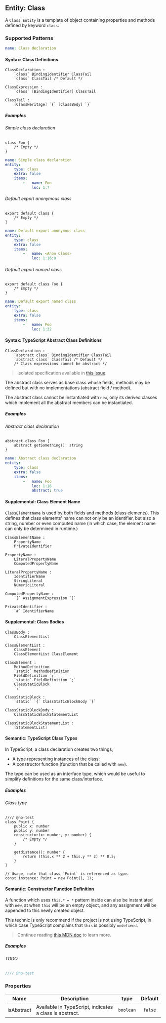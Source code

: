 ## Entity: Class

A `Class Entity` is a template of object containing properties and methods defined by keyword `class`.

### Supported Patterns

```yaml
name: Class declaration
```

#### Syntax: Class Definitions

```text
ClassDeclaration :
    `class` BindingIdentifier ClassTail
    `class` ClassTail /* Default */

ClassExpression :
    `class` [BindingIdentifier] ClassTail

ClassTail :
    [ClassHeritage] `{` [ClassBody] `}`
```

##### Examples

###### Simple class declaration

```ets
class Foo {
    /* Empty */
}
```

```yaml
name: Simple class declaration
entity:
    type: class
    extra: false
    items:
        -   name: Foo
            loc: 1:7
```

###### Default export anonymous class

```ets
export default class {
    /* Empty */
}
```

```yaml
name: Default export anonymous class
entity:
    type: class
    extra: false
    items:
        -   name: <Anon Class>
            loc: 1:16:0
```

###### Default export named class

```ets
export default class Foo {
    /* Empty */
}
```

```yaml
name: Default export named class
entity:
    type: class
    extra: false
    items:
        -   name: Foo
            loc: 1:22
```
<!-- need -->
<!-- ###### Class expression 

forbid in ArkTS

```js
const foo = class {
    /* Empty */
}

const bar = class Baz {
    /* Empty */
}
```

```yaml
name: Class expression
entity:
    type: class
    extra: false
    items:
        -   name: foo
            loc: 1:13
        -   name: Baz
            loc: 5:19
``` -->

#### Syntax: TypeScript Abstract Class Definitions

```text
ClassDeclaration :
    `abstract class` BindingIdentifier ClassTail
    `abstract class` ClassTail /* Default */
    /* Class expressions cannot be abstract */
```

> Isolated specification available in [this issue](https://github.com/Microsoft/TypeScript/issues/3578).

The abstract class serves as base class whose fields, methods may be defined but with no implementations (abstract
field / method).

The abstract class cannot be instantiated with `new`, only its derived classes which implement all the abstract members
can be instantiated.

##### Examples

###### Abstract class declaration

```ets
abstract class Foo {
    abstract getSomething(): string 
}
```

```yaml
name: Abstract class declaration
entity:
    type: class
    extra: false
    items:
        -   name: Foo
            loc: 1:16
            abstract: true
```

#### Supplemental: Class Element Name

`ClassElementName` is used by both fields and methods (class elements). This defines that class elements' name can not
only be an identifier, but also a string, number or even computed name (in which case, the element name can only be
determined in runtime.)

```text
ClassElementName :
    PropertyName
    PrivateIdentifier

PropertyName :
    LiteralPropertyName
    ComputedPropertyName

LiteralPropertyName :
    IdentifierName
    StringLiteral
    NumericLiteral

ComputedPropertyName :
    `[` AssignmentExpression `]`
    
PrivateIdentifier :
    `#` IdentifierName
```

#### Supplemental: Class Bodies

```text
ClassBody :
    ClassElementList

ClassElementList :
    ClassElement
    ClassElementList ClassElement

ClassElement :
    MethodDefinition
    `static` MethodDefinition
    FieldDefinition `;`
    `static` FieldDefinition `;`
    ClassStaticBlock
    `;`
    
ClassStaticBlock :
    `static` `{` ClassStaticBlockBody `}`

ClassStaticBlockBody :
    ClassStaticBlockStatementList

ClassStaticBlockStatementList :
    [StatementList]
```

#### Semantic: TypeScript Class Types

In TypeScript, a class declaration creates two things,

* A type representing instances of the class;
* A constructor function (function that be called with `new`).

The type can be used as an interface type, which would be useful to simplify definitions for the same class/interface.

##### Examples

###### Class type

```ets
//// @no-test
class Point {
    public x: number
    public y: number
    constructor(x: number, y: number) {
        /* Empty */
    }

    getdistance(): number {
        return (this.x ** 2 + this.y ** 2) ** 0.5;
    }
}

// Usage, note that class `Point` is referenced as type.
const instance: Point = new Point(1, 1);
```

#### Semantic: Constructor Function Definition

A function which uses `this.* = *` pattern inside can also be instantiated with `new`, at when `this` will be an empty
object, and any assignment will be appended to this newly created object.

This technic is only recommend if the project is not using TypeScript, in which case TypeScript complains that `this` is
possibly `undefiend`.

> Continue
> reading [this MDN doc](https://developer.mozilla.org/en-US/docs/Web/JavaScript/Reference/Operators/new#description) to
> learn more.

##### Examples

###### TODO

```js
//// @no-test
```

### Properties

| Name       | Description                                             |   type    | Default |
|------------|---------------------------------------------------------|:---------:|:-------:|
| isAbstract | Available in TypeScript, indicates a class is abstract. | `boolean` | `false` |
